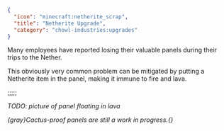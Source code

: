 ```json
{
  "icon": "minecraft:netherite_scrap",
  "title": "Netherite Upgrade",
  "category": "chowl-industries:upgrades"
}
```

Many employees have reported losing their valuable panels during their trips to the Nether.


This obviously very common problem can be mitigated by putting a Netherite item in the panel,
making it immune to fire and lava.

;;;;;

*TODO: picture of panel floating in lava*

*{gray}Cactus-proof panels are still a work in progress.{}*